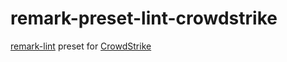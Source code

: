 # remark-preset-lint-crowdstrike

[remark-lint](https://github.com/remarkjs/remark-lint) preset for [CrowdStrike](https://www.crowdstrike.com)
